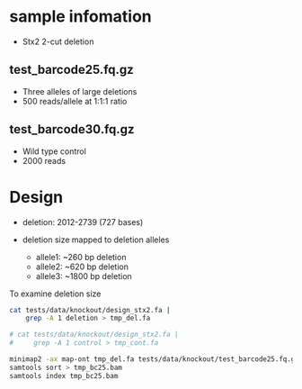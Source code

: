 # sample infomation

- Stx2 2-cut deletion

## test_barcode25.fq.gz
- Three alleles of large deletions
- 500 reads/allele at 1:1:1 ratio

## test_barcode30.fq.gz
- Wild type control
- 2000 reads


# Design

- deletion: 2012-2739 (727 bases)

- deletion size mapped to deletion alleles
  - allele1: ~260 bp deletion
  - allele2: ~620 bp deletion
  - allele3: ~1800 bp deletion

To examine deletion size

```bash
cat tests/data/knockout/design_stx2.fa |
    grep -A 1 deletion > tmp_del.fa

# cat tests/data/knockout/design_stx2.fa |
#     grep -A 1 control > tmp_cont.fa

minimap2 -ax map-ont tmp_del.fa tests/data/knockout/test_barcode25.fq.gz |
samtools sort > tmp_bc25.bam
samtools index tmp_bc25.bam
```
